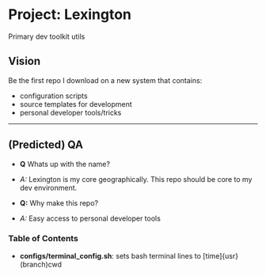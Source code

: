 # Project: Lexington
Primary dev toolkit utils

## Vision
Be the first repo I download on a new system that contains:
* configuration scripts
* source templates for development
* personal developer tools/tricks

---

## (Predicted) QA
* **Q** Whats up with the name?
* *A:* Lexington is my core geographically.
       This repo should be core to my dev environment.

* **Q:** Why make this repo?
* *A:* Easy access to personal developer tools

### Table of Contents
- **configs/terminal_config.sh**: sets bash terminal lines to
                                  \[time\]\{usr\}\(branch\)cwd
